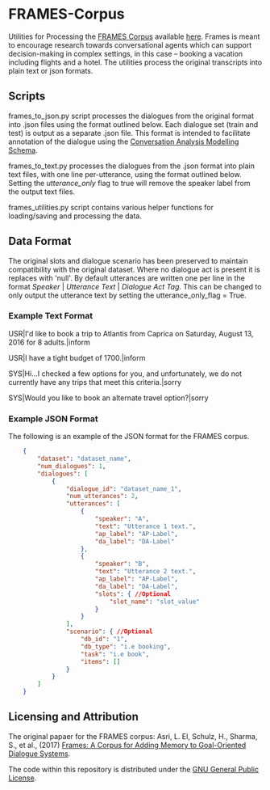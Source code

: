 # FRAMES-Corpus
Utilities for Processing the [FRAMES Corpus](https://www.aclweb.org/anthology/W17-5526/)
available [here](https://www.microsoft.com/en-us/research/project/frames-dataset/).
Frames is meant to encourage research towards conversational agents which can support decision-making in complex settings,
 in this case – booking a vacation including flights and a hotel.
The utilities process the original transcripts into plain text or json formats.

## Scripts
frames_to_json.py script processes the dialogues from the original format into .json files using the format
outlined below. Each dialogue set (train and test) is output as a separate .json file.
This format is intended to facilitate annotation of the dialogue using the 
[Conversation Analysis Modelling Schema](https://nathanduran.github.io/Conversation-Analysis-Modelling-Schema/).

frames_to_text.py processes the dialogues from the .json format into plain text files,
with one line per-utterance, using the format outlined below.
Setting the *utterance_only* flag to true will remove the speaker label from the output text files.

frames_utilities.py script contains various helper functions for loading/saving and processing the data.

## Data Format
The original slots and dialogue scenario has been preserved to maintain compatibility with the original dataset.
Where no dialogue act is present it is replaces with 'null'.
By default utterances are written one per line in the format *Speaker* | *Utterance Text* | *Dialogue Act Tag*.
This can be changed to only output the utterance text by setting the utterance_only_flag = True.

### Example Text Format
USR|I'd like to book a trip to Atlantis from Caprica on Saturday, August 13, 2016 for 8 adults.|inform

USR|I have a tight budget of 1700.|inform

SYS|Hi...I checked a few options for you, and unfortunately, we do not currently have any trips that meet this criteria.|sorry

SYS|Would you like to book an alternate travel option?|sorry

### Example JSON Format
The following is an example of the JSON format for the FRAMES corpus.

```json
    {
        "dataset": "dataset_name",
        "num_dialogues": 1,
        "dialogues": [
            {
                "dialogue_id": "dataset_name_1",
                "num_utterances": 2,
                "utterances": [
                    {
                        "speaker": "A",
                        "text": "Utterance 1 text.",
                        "ap_label": "AP-Label",
                        "da_label": "DA-Label"
                    },
                    {
                        "speaker": "B",
                        "text": "Utterance 2 text.",
                        "ap_label": "AP-Label",
                        "da_label": "DA-Label",
                        "slots": { //Optional
                            "slot_name": "slot_value"
                        }
                    }
                ],
                "scenario": { //Optional
                    "db_id": "1",
                    "db_type": "i.e booking",
                    "task": "i.e book",
                    "items": []
                }
            }
        ]
    }
```
## Licensing and Attribution
The original papaer for the FRAMES corpus: Asri, L. El, Schulz, H., Sharma, S., et al., (2017) [Frames: A Corpus for Adding Memory to Goal-Oriented Dialogue Systems](https://www.aclweb.org/anthology/W17-5526/).

The code within this repository is distributed under the [GNU General Public License](https://www.gnu.org/licenses/gpl-3.0.en.html).